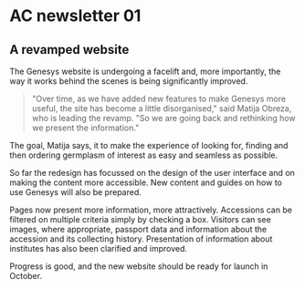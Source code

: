 # AC newsletter 01

## A revamped website

The Genesys website is undergoing a facelift and, more importantly, the way it works behind the scenes is being significantly improved.

> "Over time, as we have added new features to make Genesys more useful, the site has become a little disorganised," said Matija Obreza, who is leading the revamp. "So we are going back and rethinking how we present the information."

The goal, Matija says, it to make the experience of looking for, finding and then ordering germplasm of interest as easy and seamless as possible.

So far the redesign has focussed on the design of the user interface and on making the content more accessible. New content and guides on how to use Genesys will also be prepared.

Pages now present more information, more attractively. Accessions can be filtered on multiple criteria simply by checking a box. Visitors can see images, where appropriate, passport data and information about the accession and its collecting history. Presentation of information about institutes has also been clarified and improved.

Progress is good, and the new website should be ready for launch in October.
